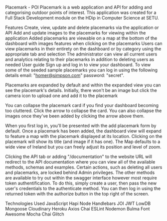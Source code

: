 Placemark - POI
Placemark is a web application and API for adding and categorising outdoor points of interest. This application was created for a Full Stack Development module on the HDip in Computer Science at SETU.

Features
Create, view, update and delete placemarks via the application or API
Add and update images to the placemarks for viewing within the application
Added placemarks are viewable on a map at the bottom of the dashboard with images features when clicking on the placemarks
Users can view placemarks in their entirety on the dashboard or by category using the appropriate tab and selection
The administrator can view all current users and analytics relating to their placemarks in addition to deleting users as needed
User guide
Sign up and log in to view your dashboard. To view some of the seeded sample placemarks you can log in using the following details email: "homer@simpson.com" password: "secret".


Placemarks are expanded by default and within the expanded view you can see the placemark's details. Initially, there won't be an image but click the camera icon to upload one and add it to the placemark


You can collapse the placemark card if you find your dashboard becoming too cluttered. Click the arrow to collapse the card. You can also collapse the images once they've been added by clicking the arrow above them.


When you first log in, you'll be presented with the add placemark form by default. Once a placemark has been added, the dashboard view will expand to feature a map with the placemark displayed at its location. Clicking on the placemark will show its title (and image if it has one). The Map defaults to a wide view of Ireland but you can freely adjust its position and level of zoom.


Clicking the API tab or adding "/documentation" to the website URL will redirect to the API documentation where you can view all of the available methods, schemas and examples. Certain actions, such as deleting all users and placemarks, are locked behind Admin privileges. The other methods are available to try out within the swagger interface however most require token authentification. To do this, simply create a user, then pass the new user's credentials to the authenticate method. You can then log in using the returned token with the authorize button in the top right of the screen.


Technologies Used
JavaScript
Hapi
Node
Handlebars
JOI
JWT
LowDB
Mongoose
Cloudinary
Heroku
Axios
Chai
ESLint
Nodemon
Bulma
Font Awesome
Mocha
Chai
Glitch

